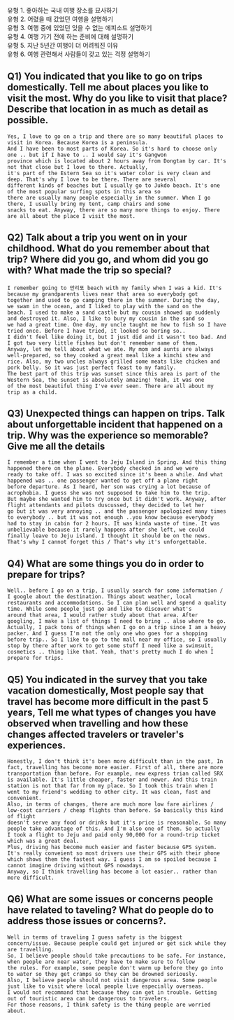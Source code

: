유형 1. 좋아하는 국내 여행 장소를 묘사하기  
유형 2. 어렸을 때 갔었던 여행을 설명하기  
유형 3. 여행 중에 있었던 잊을 수 없는 에피소드 설명하기  
유형 4. 여행 가기 전에 하는 준비에 대해 설명하기  
유형 5. 지난 5년간 여행이 더 어려워진 이유  
유형 6. 여행 관련해서 사람들이 갖고 있는 걱정 설명하기  
## Q1) You indicated that you like to go on trips domestically. Tell me about places you like to visit the most. Why do you like to visit that place? Describe that location in as much as detail as possible.
```
Yes, I love to go on a trip and there are so many beautiful places to visit in Korea. Because Korea is a peninsula.  
And I have been to most parts of Korea. So it's hard to choose only one .. but if I have to .. I would say it's Gangwon  
province which is located about 2 hours away from Dongtan by car. It's not that close but I love to there. Actually,  
it's part of the Estern Sea so it's water color is very clean and deep. That's why I love to be there. There are several  
different kinds of beaches but I usually go to Jukdo beach. It's one of the most popular surfing spots in this area so   
there are usually many people especially in the summer. When I go there, I usually bring my tent, camp chairs and some  
snacks to eat. Anyway, there are so many more things to enjoy. There are all about the place I visit the most.
```
## Q2) Talk about a trip you went on in your childhood. What do you remember about that trip? Where did you go, and whom did you go with? What made the trip so special?
```
I remember going to 만리포 beach with my family when I was a kid. It's because my grandparents lives near that area so everybody got
together and used to go camping there in the summer. During the day, we swam in the ocean, and I liked to play with the sand on the
beach. I used to make a sand castle but my cousin showed up suddenly and destroyed it. Also, I like to bury my cousin in the sand so
we had a great time. One day, my uncle taught me how to fish so I have tried once. Before I have tried, it looked so boring so..
I didn't feel like doing it, but I just did and it wasn't too bad. And I got two very little fishes but don't remember name of them.
Anyway, let me tell about what we ate. My mom and aunts are always well-prepared, so they cooked a great meal like a kimchi stew and
rice. Also, my two uncles always grilled some meats like chicken and pork belly. So it was just perfect feast to my family.
The best part of this trip was sunset since this area is part of the Western Sea, the sunset is absolutely amazing! Yeah, it was one
of the most beautiful thing I've ever seen. There are all about my trip as a child.
```
## Q3) Unexpected things can happen on trips. Talk about unforgettable incident that happened on a trip. Why was the experience so memorable? Give me all the details
```
I remember a time when I went to Jeju Island in Spring. And this thing happened there on the plane. Everybody checked in and we were
ready to take off. I was so excited since it's been a while. And what happened was .. one passenger wanted to get off a plane right
before departure. As I heard, her son was crying a lot because of acrophobia. I guess she was not supposed to take him to the trip.
But maybe she wanted him to try once but it didn't work. Anyway, after flight attendants and pilots duscussed, they decided to let her
go but it was very annoying .. and the passenger apologized many times to everybody .. but it was not enough ..you know because everybody
had to stay in cabin for 2 hours. It was kinda waste of time. It was unbelievable because it rarely happens after she left, we could
finally leave to Jeju island. I thought it should be on the news. That's why I cannot forget this / That's why it's unforgettable.
```
## Q4) What are some things you do in order to prepare for trips?
```
Well.. before I go on a trip, I usually search for some information / I google about the destination. Things about weather, local
restaurants and accommodations. So I can plan well and spend a quality time. While some people just go and like to discover what's
around that area, I would rather study about that area. After googling, I make a list of things I need to bring .. also where to go.
Actually, I pack tons of things when I go on a trip since I am a heavy packer. And I guess I'm not the only one who goes for a shopping
before trip.. So I like to go to the mall near my office, so I usually stop by there after work to get some stuff I need like a swimsuit,
cosmetics .. thing like that. Yeah, that's pretty much I do when I prepare for trips.
```
## Q5) You indicated in the survey that you take vacation domestically, Most people say that travel has become more difficult  in the past 5 years, Tell me what types of changes you have observed when travelling and how these changes affected travelers or traveler's experiences.
```
Honestly, I don't think it's been more difficult than in the past, In fact, travelling has become more easier. First of all, there are more transportation than before. For example, new express trian called SRX is available. It's little cheaper, faster and newer. And this train
station is not that far from my place. So I took this train when I went to my friend's wedding to other city. It was clean, fast and convenient.
Also, in terms of changes, there are much more low fare airlines / low-cost carriers / cheap flights than before. So basically this kind of flight
doesn't serve any food or drinks but it's price is reasonable. So many people take advantage of this. And I'm also one of them. So actually
I took a flight to Jeju and paid only 90,000 for a round-trip ticket which was a great deal.
Plus, driving has become much easier and faster because GPS system. It's really conveient so most drivers use their GPS with their phone
which shows them the fastest way. I guess I am so spoiled because I cannot imagine driving without GPS nowadays.
Anyway, so I think travelling has become a lot easier.. rather than more difficult.
```
## Q6) What are some issues or concerns people have related to taveling? What do people do to address those issues or concerns?.
```
Well in terms of traveling I guess safety is the biggest concern/issue. Because people could get injured or get sick while they are travelling.
So, I believe people should take precautions to be safe. For instance, when people are near water, they have to make sure to follow
the rules. For example, some people don't warm up before they go into to water so they get cramps so they can be drowned seriously.
Also, I believe people should not visit dangerous area. Some people just like to visit where local people live especially overseas.
I would not recommand that because they can get in trouble. Getting out of touristic area can be dangerous to travelers.
For those reasons, I think safety is the thing people are worried about.
```
